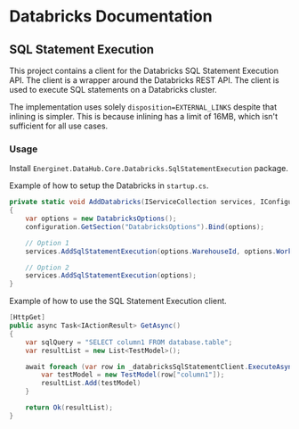 # Databricks Documentation

## SQL Statement Execution

This project contains a client for the Databricks SQL Statement Execution API. The client is a wrapper around the Databricks REST API. The client is used to execute SQL statements on a Databricks cluster.

The implementation uses solely `disposition=EXTERNAL_LINKS` despite that inlining is simpler. This is because inlining has a limit of 16MB, which isn't sufficient for all use cases.

### Usage

Install `Energinet.DataHub.Core.Databricks.SqlStatementExecution` package.

Example of how to setup the Databricks in `startup.cs`.

```c#
private static void AddDatabricks(IServiceCollection services, IConfiguration configuration)
{   
    var options = new DatabricksOptions();
    configuration.GetSection("DatabricksOptions").Bind(options);

    // Option 1
    services.AddSqlStatementExecution(options.WarehouseId, options.WorkspaceToken, options.WorkspaceUrl);

    // Option 2
    services.AddSqlStatementExecution(options);
}
```

Example of how to use the SQL Statement Execution client.

```c#
[HttpGet]
public async Task<IActionResult> GetAsync()
{
    var sqlQuery = "SELECT column1 FROM database.table";
    var resultList = new List<TestModel>();

    await foreach (var row in _databricksSqlStatementClient.ExecuteAsync(sqlQuery)) {
        var testModel = new TestModel(row["column1"]);
        resultList.Add(testModel)
    }

    return Ok(resultList);
}
```
